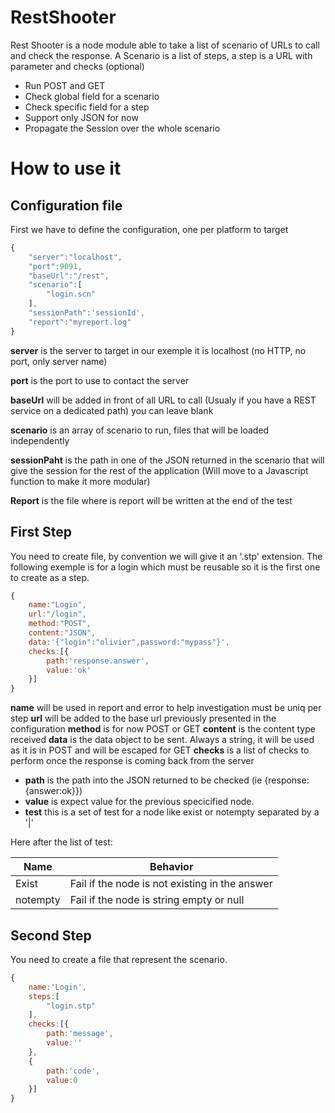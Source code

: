 RestShooter
===========

Rest Shooter is a node module able to take a list of scenario of URLs to call and check the response.
A Scenario is a list of steps, a step is a URL with parameter and checks (optional)


* Run POST and GET
* Check global field for a scenario
* Check specific field for a step
* Support only JSON for now
* Propagate the Session over the whole scenario
 
How to use it
=============

Configuration file
------------------
First we have to define the configuration, one per platform to target

```javascript
{
	"server":"localhost",
	"port":9091,
	"baseUrl":"/rest",
	"scenario":[
		"login.scn"
	],
	"sessionPath":'sessionId',
	"report":"myreport.log"
}
```

**server** is the server to target in our exemple it is localhost (no HTTP, no port, only server name)

**port** is the port to use to contact the server

**baseUrl** will be added in front of all URL to call (Usualy if you have a REST service on a dedicated path) you can leave blank

**scenario** is an array of scenario to run, files that will be loaded independently

**sessionPaht** is the path in one of the JSON returned in the scenario that will give the session for the rest of the application (Will move to a Javascript function to make it more modular)

**Report** is the file where is report will be written at the end of the test

First Step
----------

You need to create file, by convention we will give it an '.stp' extension. The following exemple is for a login which must be reusable so it is the first one to create as a step.

```javascript
{
	name:"Login",
	url:"/login",
	method:"POST",
	content:"JSON",
	data:'{"login":"olivier",password:"mypass"}',
	checks:[{
		path:'response.answer',
		value:'ok'
	}]
}
```
**name** will be used in report and error to help investigation must be uniq per step
**url** will be added to the base url previously presented in the configuration
**method** is for now POST or GET
**content** is the content type received
**data** is the data object to be sent. Always a string, it will be used as it is in POST and will be escaped for GET
**checks** is a list of checks to perform once the response is coming back from the server
  * **path** is the path into the JSON returned to be checked (ie {response:{answer:ok}})
  * **value** is expect value for the previous specicified node.
  * **test** this is a set of test for a node like exist or notempty separated by a '|'

Here after the list of test:

| Name          | Behavior                                       |
| ------------- |------------------------------------------------|
| Exist         | Fail if the node is not existing in the answer |
| notempty      | Fail if the node is string empty or null       |


Second Step
----------

You need to create a file that represent the scenario.

```javascript
{
	name:'Login',
	steps:[	
		"login.stp"
	],
	checks:[{
		path:'message',
		value:''
	},
	{
		path:'code',
		value:0
	}]
}
```
